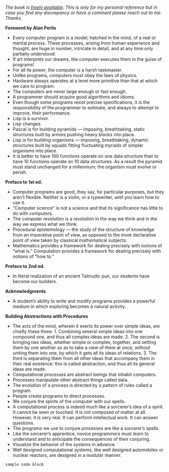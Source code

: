 _The book is [freely available](https://mitpress.mit.edu/sites/default/files/sicp/index.html).
This is only for my personal reference but in case you find any discrepancy or have a comment please reach out to me. Thanks._

**Foreword by Alan Perlis**
- Every computer program is a model, hatched in the mind, of a real or mental process. These processes, arising from human experience and thought, are huge in number, intricate in detail, and at any time only partially understood.
- If art interprets our dreams, the computer executes them in the guise of programs!
- For all its power, the computer is a harsh taskmaster.
- Unlike programs, computers must obey the laws of physics.
- Hardware always operates at a level more primitive than that at which we care to program.
- The computers are never large enough or fast enough.
- A programmer should acquire good algorithms and idioms.
- Even though some programs resist precise specifications, it is the responsibility of the programmer to estimate, and always to attempt to improve, their performance.
- Lisp is a survivor.
- Lisp changes.
- Pascal is for building pyramids — imposing, breathtaking, static structures built by armies pushing heavy blocks into place.
- Lisp is for building organisms — imposing, breathtaking, dynamic structures built by squads fitting fluctuating myriads of simpler organisms into place.
- It is better to have 100 functions operate on one data structure than to have 10 functions operate on 10 data structures. As a result the pyramid must stand unchanged for a millennium; the organism must evolve or perish.

**Preface to 1st ed.**
- Computer programs are good, they say, for particular purposes, but they aren’t flexible. Neither is a violin, or a typewriter, until you learn how to use it.
- “Computer science” is not a science and that its significance has little to do with computers.
- The computer revolution is a revolution in the way we think and in the way we express what we think.
- Procedural epistemology — the study of the structure of knowledge from an imperative point of view, as opposed to the more declarative point of view taken by classical mathematical subjects.
- Mathematics provides a framework for dealing precisely with notions of “what is.” Computation provides a framework for dealing precisely with notions of “how to.”

**Preface to 2nd ed.**
- In literal realization of an ancient Talmudic pun, our students have become our builders.

**Acknowledgments**
- A student’s ability to write and modify programs provides a powerful medium in which exploring becomes a natural activity.

**Building Abstractions with Procedures**
- The acts of the mind, wherein it exerts its power over simple ideas, are chiefly these three: 1. Combining several simple ideas into one compound one, and thus all complex ideas are made. 2. The second is bringing two ideas, whether simple or complex, together, and setting them by one another so as to take a view of them at once, without uniting them into one, by which it gets all its ideas of relations. 3. The third is separating them from all other ideas that accompany them in their real existence: this is called abstraction, and thus all its general ideas are made.
- Computational processes are abstract beings that inhabit computers.
- Processes manipulate other abstract things called data.
- The evolution of a process is directed by a pattern of rules called a program.
- People create programs to direct processes.
- We conjure the spirits of the computer with our spells.
- A computational process is indeed much like a sorcerer’s idea of a spirit. It cannot be seen or touched. It is not composed of matter at all. However, it is very real. It can perform intellectual work. It can answer questions.
- The programs we use to conjure processes are like a sorcerer’s spells.
- Like the sorcerer’s apprentice, novice programmers must learn to understand and to anticipate the consequences of their conjuring.
- Visualize the behavior of the systems in advance.
- Well designed computational systems, like well designed automobiles or nuclear reactors, are designed in a modular manner.


```markdown
sample code block
```
